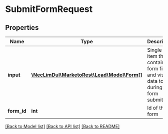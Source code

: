 # SubmitFormRequest

## Properties

Name | Type | Description | Notes
------------ | ------------- | ------------- | -------------
**input** | [**\NecLimDul\MarketoRest\Lead\Model\Form[]**](Form.md) | Single array item that contains form fields and visitor data to use during a form submittal |
**form_id** | **int** | Id of the form |

[[Back to Model list]](../../README.md#models) [[Back to API list]](../../README.md#endpoints) [[Back to README]](../../README.md)
